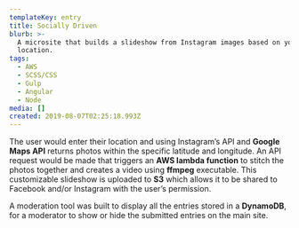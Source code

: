 ```yaml
---
templateKey: entry
title: Socially Driven
blurb: >-
  A microsite that builds a slideshow from Instagram images based on your city's
  location.
tags:
  - AWS
  - SCSS/CSS
  - Gulp
  - Angular
  - Node
media: []
created: 2019-08-07T02:25:18.993Z
---
```

The user would enter their location and using Instagram’s API and **Google Maps API** returns photos within the specific latitude and longitude. An API request would be made that triggers an **AWS lambda function** to stitch the photos together and creates a video using **ffmpeg** executable. This customizable slideshow is uploaded to **S3** which allows it to be shared to Facebook and/or Instagram with the user’s permission.

A moderation tool was built to display all the entries stored in a **DynamoDB**, for a moderator to show or hide the submitted entries on the main site.
